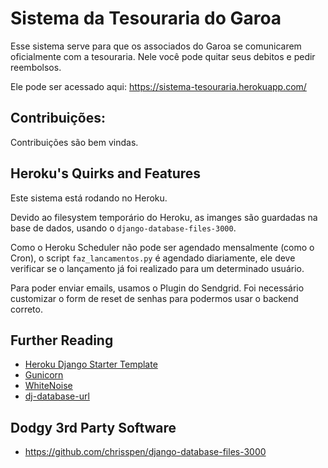 # Sistema da Tesouraria do Garoa

Esse sistema serve para que os associados do Garoa se comunicarem oficialmente com a tesouraria.
Nele você pode quitar seus debitos e pedir reembolsos.

Ele pode ser acessado aqui: https://sistema-tesouraria.herokuapp.com/

## Contribuições:

Contribuições são bem vindas.

## Heroku's Quirks and Features
Este sistema está rodando no Heroku.

Devido ao filesystem temporário do Heroku, as imanges são guardadas na base de dados, usando o `django-database-files-3000`.

Como o Heroku Scheduler não pode ser agendado mensalmente (como o Cron), o script `faz_lancamentos.py` é agendado diariamente, ele deve verificar se o lançamento já foi realizado para um determinado usuário. 

Para poder enviar emails, usamos o Plugin do Sendgrid. Foi necessário customizar o form de reset de senhas para podermos usar o backend correto.

## Further Reading

- [Heroku Django Starter Template](https://github.com/heroku/heroku-django-template)
- [Gunicorn](https://warehouse.python.org/project/gunicorn/)
- [WhiteNoise](https://warehouse.python.org/project/whitenoise/)
- [dj-database-url](https://warehouse.python.org/project/dj-database-url/)

## Dodgy 3rd Party Software
- https://github.com/chrisspen/django-database-files-3000
